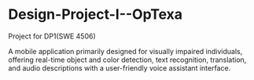 # Design-Project-I--OpTexa
Project for DP1(SWE 4506)

A mobile application primarily designed for visually impaired individuals, offering real-time object and color detection, text recognition, translation, and audio descriptions with a user-friendly voice assistant interface.